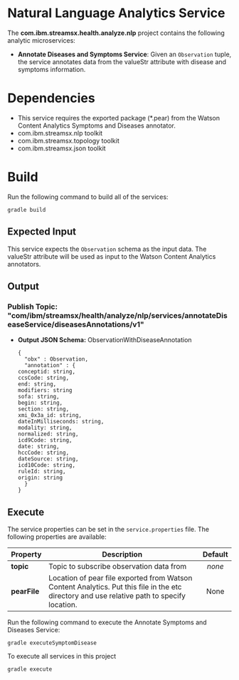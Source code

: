 # Natural Language Analytics Service

The **com.ibm.streamsx.health.analyze.nlp** project contains the following analytic microservices: 

  * **Annotate Diseases and Symptoms Service**: Given an `Observation` tuple, the service annotates data from the valueStr attribute with disease and symptoms information.

# Dependencies

  * This service requires the exported package (*.pear) from the Watson Content Analytics Symptoms and Diseases annotator. 
  * com.ibm.streamsx.nlp toolkit
  * com.ibm.streamsx.topology toolkit
  * com.ibm.streamsx.json toolkit


# Build

Run the following command to build all of the services: 

`gradle build`


## Expected Input

This service expects the `Observation` schema as the input data.  The valueStr attribute will be used as input to the Watson Content Analytics annotators.


## Output

### Publish Topic: "com/ibm/streamsx/health/analyze/nlp/services/annotateDiseaseService/diseasesAnnotations/v1"

  * **Output JSON Schema:** ObservationWithDiseaseAnnotation

    ```
    {
      "obx" : Observation,
      "annotation" : {
	conceptid: string,
	ccsCode: string,
	end: string,
	modifiers: string
	sofa: string,
	begin: string,
	section: string,
	xmi_0x3a_id: string, 
	dateInMilliseconds: string,
	modality: string, 
	normalized: string,
	icd9Code: string,
	date: string,
	hccCode: string,
	dateSource: string,
	icd10Code: string,
	ruleId: string,
	origin: string   
      }
    }
    ```

## Execute

The service properties can be set in the `service.properties` file. The following properties are available:

| Property | Description | Default |
| --- | --- | :---: |
| **topic** | Topic to subscribe observation data from | *none* |
| **pearFile** | Location of pear file exported from Watson Content Analytics.  Put this file in the etc directory and use relative path to specify location. | None |


Run the following command to execute the Annotate Symptoms and Diseases Service:

`gradle executeSymptomDisease`

To execute all services in this project

`gradle execute`

